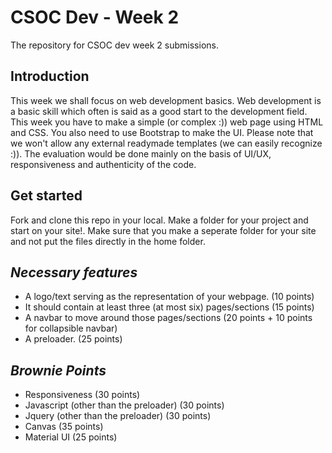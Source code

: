 # CSOC Dev - Week 2
The repository for CSOC dev week 2 submissions.

## Introduction
This week we shall focus on web development basics. Web development is a basic skill which often is said as a good start to the development field. This week you have to make a simple (or complex :)) web page using HTML and CSS. You also need to use Bootstrap to make the UI. Please note that we won't allow any external readymade templates (we can easily recognize :)). The evaluation would be done mainly on the basis of UI/UX, responsiveness and authenticity of the code.

## Get started
Fork and clone this repo in your local. Make a folder for your project and start on your site!.
Make sure that you make a seperate folder for your site and not put the files directly in the home folder.

## *Necessary features*
 - A logo/text serving as the representation of your webpage. (10 points)
 - It should contain at least three (at most six) pages/sections (15 points)
 - A navbar to move around those pages/sections (20 points + 10 points for collapsible navbar)
 - A preloader. (25 points)

## *Brownie Points*
 - Responsiveness (30 points)
 - Javascript (other than the preloader) (30 points)
 - Jquery (other than the preloader) (30 points)
 - Canvas (35 points)
 - Material UI (25 points)
